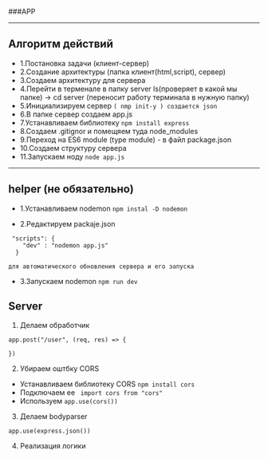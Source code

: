 ###APP

---

## Алгоритм действий

- 1.Постановка задачи (клиент-сервер)
- 2.Создание архитектуры (папка клиент(html,script), сервер)
- 3.Создаем архитектуру для сервера
- 4.Перейти в терменале в папку server ls(проверяет в какой мы папке) -> cd server (переносит работу терминала в нужную папку)
- 5.Инициализируем сервер
  `( nmp init-y ) создается json`
- 6.В папке сервер создаем app.js
- 7.Устанавливаем библиотеку
  `npm install express`
- 8.Создаем .gitignor и помещяем туда node_modules
- 9.Переход на ES6 module (type module) - в файл package.json
- 10.Создаем структуру сервера
- 11.Запускаем ноду
  `node app.js`

---

## helper (не обязательно)

- 1.Устанавливаем nodemon
  `npm instal -D nodemon`

- 2.Редактируем packaje.json

```
 "scripts": {
    "dev" : "nodemon app.js"
  }

для автоматического обновления сервера и его запуска

```

- 3.Запускаем nodemon
  `npm run dev`

## Server

1. Делаем обработчик

```
app.post("/user", (req, res) => {

})

```

2. Убираем оштбку CORS

- Устанавливаем библиотеку CORS
  `npm install cors`
- Подключаем ее
  ` import cors from "cors"`
- Используем 
```app.use(cors())```

3. Делаем  bodyparser

``` app.use(express.json()) ```

4. Реализация логики